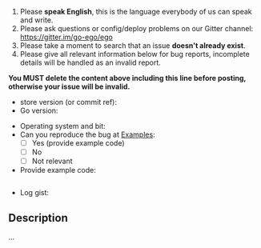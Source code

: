 1. Please **speak English**, this is the language everybody of us can speak and write.
2. Please ask questions or config/deploy problems on our Gitter channel: https://gitter.im/go-ego/ego
3. Please take a moment to search that an issue **doesn't already exist**.
4. Please give all relevant information below for bug reports, incomplete details will be handled as an invalid report.

**You MUST delete the content above including this line before posting, otherwise your issue will be invalid.**

- store version (or commit ref):
- Go version:
<!-- - Gcc version: -->
- Operating system and bit:
- Can you reproduce the bug at [Examples](https://github.com/vcaesar/store/tree/main/examples):
  - [ ] Yes (provide example code)
  - [ ] No
  - [ ] Not relevant
- Provide example code: 
    ```Go

    ```
- Log gist:

## Description

...
